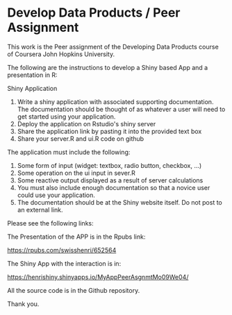 # Develop Data Products / Peer Assignment

This work is the Peer assignment of the Developing Data Products course of Coursera John Hopkins University.

The following are the instructions to develop a Shiny based App and a presentation in R:

Shiny Application

1.	Write a shiny application with associated supporting documentation. The documentation should be thought of as whatever a user will need to get started using your application.
2.	Deploy the application on Rstudio's shiny server
3.	Share the application link by pasting it into the provided text box
4.	Share your server.R and ui.R code on github

The application must include the following:
1.	Some form of input (widget: textbox, radio button, checkbox, ...)
2.	Some operation on the ui input in sever.R
3.	Some reactive output displayed as a result of server calculations
4.	You must also include enough documentation so that a novice user could use your application.
5.	The documentation should be at the Shiny website itself. Do not post to an external link.

Please see the following links:

The Presentation of the APP is in the Rpubs link:

https://rpubs.com/swisshenri/652564

The Shiny App with the interaction is in:

https://henrishiny.shinyapps.io/MyAppPeerAsgnmtMo09We04/

All the source code is in the Github repository.

Thank you.
